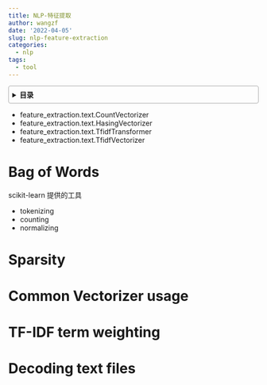 ```yaml
---
title: NLP-特征提取
author: wangzf
date: '2022-04-05'
slug: nlp-feature-extraction
categories:
  - nlp
tags:
  - tool
---
```


<style>
details {
    border: 1px solid #aaa;
    border-radius: 4px;
    padding: .5em .5em 0;
}
summary {
    font-weight: bold;
    margin: -.5em -.5em 0;
    padding: .5em;
}
details[open] {
    padding: .5em;
}
details[open] summary {
    border-bottom: 1px solid #aaa;
    margin-bottom: .5em;
}
img {
    pointer-events: none;
}
</style>

<details><summary>目录</summary><p>

- [Bag of Words](#bag-of-words)
- [Sparsity](#sparsity)
- [Common Vectorizer usage](#common-vectorizer-usage)
- [TF-IDF term weighting](#tf-idf-term-weighting)
- [Decoding text files](#decoding-text-files)
</p></details><p></p>

- feature_extraction.text.CountVectorizer
- feature_extraction.text.HasingVectorizer
- feature_extraction.text.TfidfTransformer
- feature_extraction.text.TfidfVectorizer

# Bag of Words

scikit-learn 提供的工具

- tokenizing
- counting
- normalizing

# Sparsity

# Common Vectorizer usage

# TF-IDF term weighting


# Decoding text files

